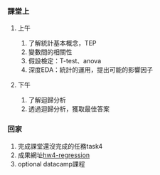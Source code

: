 ### 課堂上
1. 上午
   1. 了解統計基本概念，TEP
   2. 變數間的相關性
   3. 假設檢定：T-test、anova
   4. 深度EDA：統計的運用，提出可能的影響因子

2. 下午
   1. 了解迴歸分析
   2. 透過迴歸分析，獲取最佳答案
   
### 回家
1. 完成課堂還沒完成的任務task4
2. 成果網址[hw4-regression](https://bo-han.github.io/NTU-R/week4/hw4-part1)
3. optional datacamp課程

